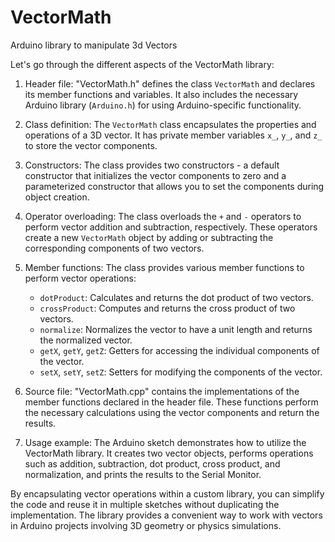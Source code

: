 # VectorMath
Arduino library to manipulate 3d Vectors

Let's go through the different aspects of the VectorMath library:

1. Header file: "VectorMath.h" defines the class `VectorMath` and declares its member functions and variables. It also includes the necessary Arduino library (`Arduino.h`) for using Arduino-specific functionality.

2. Class definition: The `VectorMath` class encapsulates the properties and operations of a 3D vector. It has private member variables `x_`, `y_`, and `z_` to store the vector components.

3. Constructors: The class provides two constructors - a default constructor that initializes the vector components to zero and a parameterized constructor that allows you to set the components during object creation.

4. Operator overloading: The class overloads the `+` and `-` operators to perform vector addition and subtraction, respectively. These operators create a new `VectorMath` object by adding or subtracting the corresponding components of two vectors.

5. Member functions: The class provides various member functions to perform vector operations:

   - `dotProduct`: Calculates and returns the dot product of two vectors.
   - `crossProduct`: Computes and returns the cross product of two vectors.
   - `normalize`: Normalizes the vector to have a unit length and returns the normalized vector.
   - `getX`, `getY`, `getZ`: Getters for accessing the individual components of the vector.
   - `setX`, `setY`, `setZ`: Setters for modifying the components of the vector.

6. Source file: "VectorMath.cpp" contains the implementations of the member functions declared in the header file. These functions perform the necessary calculations using the vector components and return the results.

7. Usage example: The Arduino sketch demonstrates how to utilize the VectorMath library. It creates two vector objects, performs operations such as addition, subtraction, dot product, cross product, and normalization, and prints the results to the Serial Monitor.

By encapsulating vector operations within a custom library, you can simplify the code and reuse it in multiple sketches without duplicating the implementation. The library provides a convenient way to work with vectors in Arduino projects involving 3D geometry or physics simulations.
